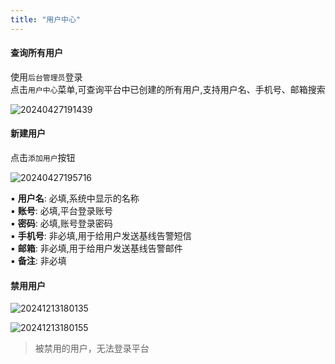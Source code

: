 ```yaml
---
title: "用户中心"
---
```


#### 查询所有用户

使用`后台管理员`登录 <br/>
点击`用户中心`菜单,可查询平台中已创建的所有用户,支持用户名、手机号、邮箱搜索

![20240427191439](https://img.isxcode.com/picgo/20240427191439.png)

#### 新建用户

点击`添加用户`按钮

![20240427195716](https://img.isxcode.com/picgo/20240427195716.png)

▪ **用户名**: 必填,系统中显示的名称 <br/>
▪ **账号**: 必填,平台登录账号 <br/>
▪ **密码**: 必填,账号登录密码 <br/>
▪ **手机号**: 非必填,用于给用户发送基线告警短信 <br/>
▪ **邮箱**: 非必填,用于给用户发送基线告警邮件 <br/>
▪ **备注**: 非必填

#### 禁用用户

![20241213180135](https://img.isxcode.com/picgo/20241213180135.png)

![20241213180155](https://img.isxcode.com/picgo/20241213180155.png)

> 被禁用的用户，无法登录平台